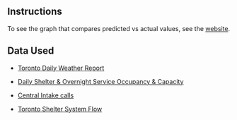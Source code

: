 ## Instructions

To see the graph that compares predicted vs actual values, see the [website](https://demand-predictor.netlify.app/).

## Data Used

- [Toronto Daily Weather Report](https://climate.weather.gc.ca/climate_data/daily_data_e.html?StationID=51459/) 

- [Daily Shelter & Overnight Service Occupancy & Capacity](https://open.toronto.ca/dataset/daily-shelter-overnight-service-occupancy-capacity/)

- [Central Intake calls](https://open.toronto.ca/dataset/central-intake-calls/)

- [Toronto Shelter System Flow](https://open.toronto.ca/dataset/toronto-shelter-system-flow/) 
